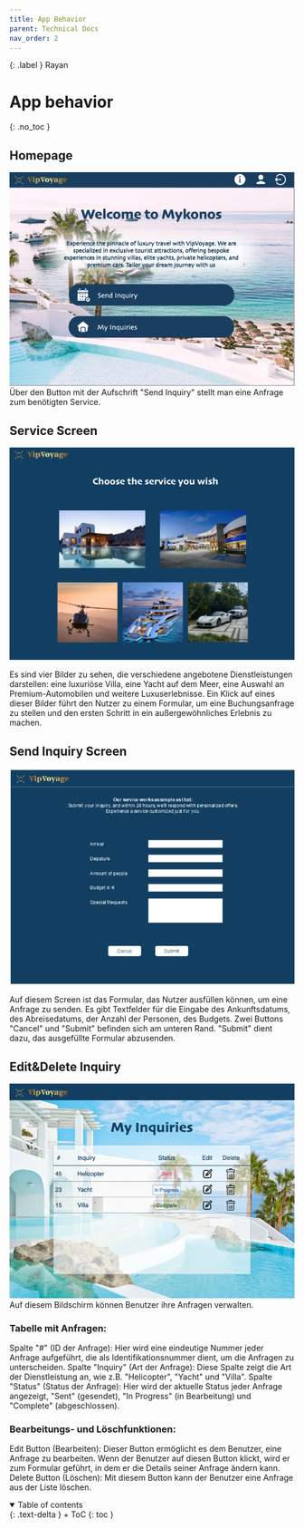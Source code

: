 ```yaml
---
title: App Behavior
parent: Technical Docs
nav_order: 2
---
```


{: .label }
Rayan

# App behavior
{: .no_toc }

## Homepage 

![Homepage](../assets/images/UI_Homepage.png)
Über den Button mit der Aufschrift "Send Inquiry" stellt man eine Anfrage zum benötigten Service.

## Service Screen

![Service Screen](../assets/images/UI_InquiryOption.png)

Es sind vier Bilder zu sehen, die verschiedene angebotene Dienstleistungen darstellen: eine luxuriöse Villa, eine Yacht auf dem Meer, eine Auswahl an Premium-Automobilen und weitere Luxuserlebnisse. Ein Klick auf eines dieser Bilder führt den Nutzer zu einem Formular, um eine Buchungsanfrage zu stellen und den ersten Schritt in ein außergewöhnliches Erlebnis zu machen.

## Send Inquiry Screen

![Send Inquiry Screen](../assets/images/UI_InquiryForm.png)

Auf diesem Screen ist das Formular, das Nutzer ausfüllen können, um eine Anfrage zu senden.
Es gibt Textfelder für die Eingabe des Ankunftsdatums, des Abreisedatums, der Anzahl der Personen, des Budgets. Zwei Buttons "Cancel" und "Submit" befinden sich am unteren Rand. "Submit" dient dazu, das ausgefüllte Formular abzusenden.

## Edit&Delete Inquiry

![Edit&Delete Inquiry](../assets/images/UI_Overview.png)
Auf diesem Bildschirm können Benutzer ihre Anfragen verwalten.

### Tabelle mit Anfragen:

Spalte "#" (ID der Anfrage): Hier wird eine eindeutige Nummer jeder Anfrage aufgeführt, die als Identifikationsnummer dient, um die Anfragen zu unterscheiden.
Spalte "Inquiry" (Art der Anfrage): Diese Spalte zeigt die Art der Dienstleistung an, wie z.B. "Helicopter", "Yacht" und "Villa".
Spalte "Status" (Status der Anfrage): Hier wird der aktuelle Status jeder Anfrage angezeigt, "Sent" (gesendet), "In Progress" (in Bearbeitung) und "Complete" (abgeschlossen).

### Bearbeitungs- und Löschfunktionen:

Edit Button (Bearbeiten): Dieser Button ermöglicht es dem Benutzer, eine Anfrage zu bearbeiten. Wenn der Benutzer auf diesen Button klickt, wird er zum Formular geführt, in dem er die Details seiner Anfrage ändern kann.
Delete Button (Löschen): Mit diesem Button kann der Benutzer eine Anfrage aus der Liste löschen.


<details open markdown="block">
{: .text-delta }
<summary>Table of contents</summary>
+ ToC
{: toc }
</details>
